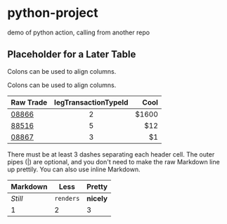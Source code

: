 # python-project
demo of python action, calling from another repo

## Placeholder for a Later Table
Colons can be used to align columns.

Colons can be used to align columns.

| Raw Trade     | legTransactionTypeId | Cool  |
| ------------- |:--------------------:| -----:|
| [08866](https://fta-curate-trade-data-flex-venv4-hub-bucket-dev-us-east-1.s3.amazonaws.com/raw_trades/2024/4/18/1317408866_2024-04-18T00%3A00%3A00_65c55c21-43ea-49e4-8a6b-a820f55f0f91.json)         | 2                    | $1600 |
| [88516]()         | 5                    |   $12 |
| [08867]()         | 3                    |    $1 |

There must be at least 3 dashes separating each header cell.
The outer pipes (|) are optional, and you don't need to make the 
raw Markdown line up prettily. You can also use inline Markdown.

Markdown | Less | Pretty
--- | --- | ---
*Still* | `renders` | **nicely**
1 | 2 | 3
